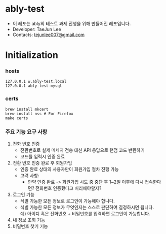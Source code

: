 # ably-test
- 이 레포는 ably의 테스트 과제 진행을 위해 만들어진 레포입니다.
- Developer: TaeJun Lee
- Contacts: tejunlee007@gmail.com


# Initialization
### hosts
```
127.0.0.1 w.ably-test.local
127.0.0.1 ably-test-mysql 
```

### certs
```
brew install mkcert
brew install nss # For Firefox
make certs
```

### 주요 기능 요구 사항
1. 전화 번호 인증
   - 전환번호로 실제 메세지 전송 대신 API 응답으로 랜덤 코드 반환하기
   - 코드를 입력시 인증 완료
2. 전환 번호 인증 완료 후 회원가입
   - 인증 완료 상태의 사용자만이 회원가입 절차 진행 가능
   - 고려 사항:
     - 만약 인증 완료 -> 회원가입 시도 중 중단 후 1~2일 이후에 다시 접속한다면? 전화번호 인증했다고 처리해야할지?
3. 로그인 기능
   - 식별 가능한 모든 정보로 로그인이 가능해야 합니다.
   - 식별 가능한 모든 정보가 무엇인지는 스스로 판단하여 결정하시면 됩니다.  
     예) 아이디 혹은 전화번호 + 비밀번호를 입력하면 로그인이 가능합니다.  
4. 내 정보 조회 기능
5. 비밀번호 찾기 기능

